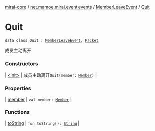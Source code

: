 [mirai-core](../../../index.md) / [net.mamoe.mirai.event.events](../../index.md) / [MemberLeaveEvent](../index.md) / [Quit](./index.md)

# Quit

`data class Quit : `[`MemberLeaveEvent`](../index.md)`, `[`Packet`](../../../net.mamoe.mirai.qqandroid.network/-packet/index.md)

成员主动离开

### Constructors

| [&lt;init&gt;](-init-.md) | 成员主动离开`Quit(member: `[`Member`](../../../net.mamoe.mirai.contact/-member/index.md)`)` |

### Properties

| [member](member.md) | `val member: `[`Member`](../../../net.mamoe.mirai.contact/-member/index.md) |

### Functions

| [toString](to-string.md) | `fun toString(): `[`String`](https://kotlinlang.org/api/latest/jvm/stdlib/kotlin/-string/index.html) |

